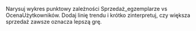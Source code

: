 Narysuj wykres punktowy zależności Sprzedaż_egzemplarze vs OcenaUżytkowników. Dodaj linię trendu i krótko zinterpretuj, czy większa sprzedaż zawsze oznacza lepszą grę.
